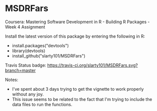# MSDRFars
Coursera: Mastering Software Development in R - Building R Packages - Week 4 Assignment

Install the latest version of this package by entering the following in R:
* install.packages("devtools")
* library(devtools)
* install_github("slarty101/MSDRFars")

Travis Status badge: https://travis-ci.org/slarty101/MSDRFars.svg?branch=master

Notes:
* I've spent about 3 days trying to get the vignette to work properly without any joy.
* This issue seems to be related to the fact that I'm trying to include the data files to run the functions.
